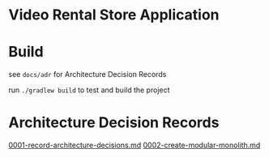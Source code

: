 Video Rental Store Application
==============

# Build

see `docs/adr` for Architecture Decision Records

run `./gradlew build` to test and build the project

# Architecture Decision Records

[0001-record-architecture-decisions.md](docs/adr/0001-record-architecture-decisions.md)
[0002-create-modular-monolith.md](docs/adr/0002-create-modular-monolith.md)
